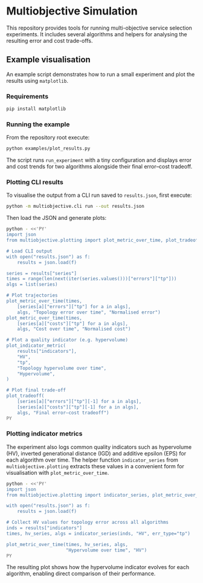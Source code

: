 # Multiobjective Simulation

This repository provides tools for running multi-objective service selection
experiments. It includes several algorithms and helpers for analysing the
resulting error and cost trade-offs.

## Example visualisation

An example script demonstrates how to run a small experiment and plot the
results using `matplotlib`.

### Requirements

```bash
pip install matplotlib
```

### Running the example

From the repository root execute:

```bash
python examples/plot_results.py
```

The script runs `run_experiment` with a tiny configuration and displays error
and cost trends for two algorithms alongside their final error–cost tradeoff.

### Plotting CLI results

To visualise the output from a CLI run saved to `results.json`, first execute:

```bash
python -m multiobjective.cli run --out results.json
```

Then load the JSON and generate plots:

```bash
python - <<'PY'
import json
from multiobjective.plotting import plot_metric_over_time, plot_tradeoff, plot_indicator_metric

# Load CLI output
with open("results.json") as f:
    results = json.load(f)

series = results["series"]
times = range(len(next(iter(series.values()))["errors"]["tp"]))
algs = list(series)

# Plot trajectories
plot_metric_over_time(times,
    [series[a]["errors"]["tp"] for a in algs],
    algs, "Topology error over time", "Normalised error")
plot_metric_over_time(times,
    [series[a]["costs"]["tp"] for a in algs],
    algs, "Cost over time", "Normalised cost")

# Plot a quality indicator (e.g. hypervolume)
plot_indicator_metric(
    results["indicators"],
    "HV",
    "tp",
    "Topology hypervolume over time",
    "Hypervolume",
)

# Plot final trade-off
plot_tradeoff(
    [series[a]["errors"]["tp"][-1] for a in algs],
    [series[a]["costs"]["tp"][-1] for a in algs],
    algs, "Final error–cost tradeoff")
PY
```

### Plotting indicator metrics

The experiment also logs common quality indicators such as hypervolume (HV),
inverted generational distance (IGD) and additive epsilon (EPS) for each
algorithm over time. The helper function `indicator_series` from
`multiobjective.plotting` extracts these values in a convenient form for
visualisation with `plot_metric_over_time`.

```bash
python - <<'PY'
import json
from multiobjective.plotting import indicator_series, plot_metric_over_time

with open("results.json") as f:
    results = json.load(f)

# Collect HV values for topology error across all algorithms
inds = results["indicators"]
times, hv_series, algs = indicator_series(inds, "HV", err_type="tp")

plot_metric_over_time(times, hv_series, algs,
                      "Hypervolume over time", "HV")
PY
```

The resulting plot shows how the hypervolume indicator evolves for each
algorithm, enabling direct comparison of their performance.
